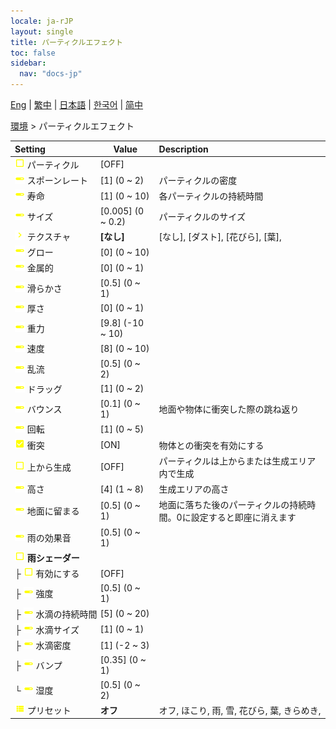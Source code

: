 ```yaml
---
locale: ja-rJP
layout: single
title: パーティクルエフェクト
toc: false
sidebar:
  nav: "docs-jp"
---
```

[Eng](/dancexr/menu/2025.4/scene/particles) | [繁中](/tw/dancexr/menu/2025.4/scene/particles) | [日本語](/jp/dancexr/menu/2025.4/scene/particles) | [한국어](/kr/dancexr/menu/2025.4/scene/particles) | [简中](/zh/dancexr/menu/2025.4/scene/particles)

[環境](../menu#環境) > パーティクルエフェクト



| Setting | Value | Description |
| :--- | --- | :--- |
|<nobr>![check_off icon](/images/icon/ic_check_off.png) パーティクル</nobr>| [OFF] | 
|<nobr>![slider icon](/images/icon/ic_slider.png) スポーンレート</nobr>| [1] (0 ~ 2) | パーティクルの密度
|<nobr>![slider icon](/images/icon/ic_slider.png) 寿命</nobr>| [1] (0 ~ 10) | 各パーティクルの持続時間
|<nobr>![slider icon](/images/icon/ic_slider.png) サイズ</nobr>| [0.005] (0 ~ 0.2) | パーティクルのサイズ
|<nobr>![chevron icon](/images/icon/ic_chevron.png) テクスチャ</nobr>| **[なし]** | [なし], [ダスト], [花びら], [葉],  |
|<nobr>![slider icon](/images/icon/ic_slider.png) グロー</nobr>| [0] (0 ~ 10) | 
|<nobr>![slider icon](/images/icon/ic_slider.png) 金属的</nobr>| [0] (0 ~ 1) | 
|<nobr>![slider icon](/images/icon/ic_slider.png) 滑らかさ</nobr>| [0.5] (0 ~ 1) | 
|<nobr>![slider icon](/images/icon/ic_slider.png) 厚さ</nobr>| [0] (0 ~ 1) | 
|<nobr>![slider icon](/images/icon/ic_slider.png) 重力</nobr>| [9.8] (-10 ~ 10) | 
|<nobr>![slider icon](/images/icon/ic_slider.png) 速度</nobr>| [8] (0 ~ 10) | 
|<nobr>![slider icon](/images/icon/ic_slider.png) 乱流</nobr>| [0.5] (0 ~ 2) | 
|<nobr>![slider icon](/images/icon/ic_slider.png) ドラッグ</nobr>| [1] (0 ~ 2) | 
|<nobr>![slider icon](/images/icon/ic_slider.png) バウンス</nobr>| [0.1] (0 ~ 1) | 地面や物体に衝突した際の跳ね返り
|<nobr>![slider icon](/images/icon/ic_slider.png) 回転</nobr>| [1] (0 ~ 5) | 
|<nobr>![check_on icon](/images/icon/ic_check_on.png) 衝突</nobr>| [ON] | 物体との衝突を有効にする
|<nobr>![check_off icon](/images/icon/ic_check_off.png) 上から生成</nobr>| [OFF] | パーティクルは上からまたは生成エリア内で生成
|<nobr>![slider icon](/images/icon/ic_slider.png) 高さ</nobr>| [4] (1 ~ 8) | 生成エリアの高さ
|<nobr>![slider icon](/images/icon/ic_slider.png) 地面に留まる</nobr>| [0.5] (0 ~ 1) | 地面に落ちた後のパーティクルの持続時間。0に設定すると即座に消えます
|<nobr>![slider icon](/images/icon/ic_slider.png) 雨の効果音</nobr>| [0.5] (0 ~ 1) | 
|<nobr>![check_off icon](/images/icon/ic_check_off.png) <b>雨シェーダー</b></nobr>| | 
|<nobr>├&nbsp;![check_off icon](/images/icon/ic_check_off.png) 有効にする</nobr>| [OFF] | 
|<nobr>├&nbsp;![slider icon](/images/icon/ic_slider.png) 強度</nobr>| [0.5] (0 ~ 1) | 
|<nobr>├&nbsp;![slider icon](/images/icon/ic_slider.png) 水滴の持続時間</nobr>| [5] (0 ~ 20) | 
|<nobr>├&nbsp;![slider icon](/images/icon/ic_slider.png) 水滴サイズ</nobr>| [1] (0 ~ 1) | 
|<nobr>├&nbsp;![slider icon](/images/icon/ic_slider.png) 水滴密度</nobr>| [1] (-2 ~ 3) | 
|<nobr>├&nbsp;![slider icon](/images/icon/ic_slider.png) バンプ</nobr>| [0.35] (0 ~ 1) | 
|<nobr>└&nbsp;![slider icon](/images/icon/ic_slider.png) 湿度</nobr>| [0.5] (0 ~ 2) | 
|<nobr>![list icon](/images/icon/ic_list.png) プリセット</nobr>| **オフ** | オフ, ほこり, 雨, 雪, 花びら, 葉, きらめき,  |
